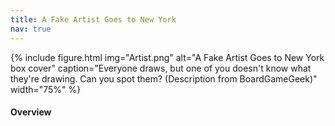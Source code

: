 ```yaml
---
title: A Fake Artist Goes to New York
nav: true
---
```


{% include figure.html img="Artist.png" alt="A Fake Artist Goes to New York box cover" caption="Everyone draws, but one of you doesn't know what they're drawing. Can you spot them? (Description from BoardGameGeek)" width="75%" %}

#### Overview
<html>
   <head>
      <style>
         table {width: 100%;}
         table, td, th {
            border-collapse: collapse;
            padding: 8px;
            border-bottom: 1px solid #ddd;
         
         th {            
            style="text-align:Center"
            border: 1px solid black;
            padding-top: 12px;
            padding-bottom: 12px;
            background-color: #f1b300;
            color: white;
            }
      </style>
   </head>
   <body>
      <table>
         <tr>
            <td style="text-align:Left">Author:</td>
            <td style="text-align:Left">Jun Sasaki</td>
         </tr>
         <tr>
            <td style="text-align:Left">Year:</td>
            <td style="text-align:Left">2011</td>
         </tr>
         <tr>
            <td style="text-align:Left">Players:</td>
            <td style="text-align:Left">5+</td>
         </tr>
          <tr>
            <td style="text-align:Left">Time:</td>
            <td style="text-align:Left">20 min</td>
         </tr>
          <tr>
            <td style="text-align:Left">Mechanics:</td>
            <td style="text-align:Left"> Hidden Roles, Line Drawing, Targeted Clues</td>
         </tr>
      </table>
   </body>
   <p>
   </p>
</html>
#### Description
エセ芸術家ニューヨークへ行く – which is pronounced as "Ese Geijutsuka New York e Iku" and can be translated as Fake Artist Goes to New York – is a party game for 5-10 players. Players take turns being the Question Master, whose role is to set a category, write a word within that category on dry erase cards, and hand those out to other players as artists. At the same time, one player will have only an "X" written on his card: they are the fake artist!

Players will then go around the table twice, drawing one contiguous stroke each on a paper to draw the word established by the Question Master, then guess who the fake artist is. If the fake artist is not caught, both the fake artist and the Question Master earn points; if the fake artist is caught and cannot guess what the word is, the artists earn points.

<div style="text-align: center;">
<a class="btn btn-warning" href="https://fake-artist.herokuapp.com/" role="button" target="_blank">Play A Fake Artist Goes to New York Online!</a>
<a class="btn btn-warning" href="https://www.ultraboardgames.com/a-fake-artist-goes-to-new-york/game-rules.php" role="button" target="_blank">Official Game Rules</a>
</div>                 

#### Goal

There are 3 roles in this game. The aim of this game is to be the first player to earn 5 points. However the method differs in each role.

#### SETUP
1. Log in to the site
2. Enter a player name 
3. Roles are assigned randomly: 1 Question Master, 1 Fake Artist, rest are Artists

#### GAMEPLAY
1. Players decide who will be the question master (QM) for the first round. The remaining players will be the artists. The Question Master picks up the same number of title cards as artists.
2. The Question Master must choose a category and announce it to the artists. Then, on the back of the title cards, the QM writes an "X" on one card and a title based on the category on the remaining cards. *Category examples*: Animals, Vehicles, Fruits, etc..
3. The Question Master shuffles the title cards and places one in front of each artist. Each artist turns over their card but shouldn't reveal the subject. The person who turns over the "X" is the fake artist. The Question Master should remember the color of the card with the "X".
4. Artists then select a color marker. The question master decides who makes the first mark. Moving clockwise each artist makes a mark to create the masterpiece. This continues for two rounds.
5. After the 2nd round, the QM will count down from 3. The artists must then point to who they believe is the fake artist. 
6. The fake artist must reveal their identity if the fake artist has be pointed to the most. They then must say the correct title of the final artwork in order to earn points.

{% include img="fake_artist_example.jpg" caption="Example of a round" %}
#### Scoring
{% include img="Scoring.jpg" caption="How it scores" %}

#### GAME END
The first player to earn 5 points is the winner.
